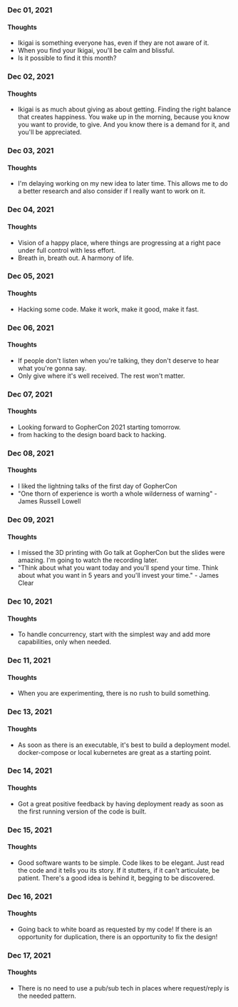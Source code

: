 ### Dec 01, 2021

#### Thoughts

- Ikigai is something everyone has, even if they are not aware of it. 
- When you find your Ikigai, you'll be calm and blissful.
- Is it possible to find it this month?

### Dec 02, 2021

#### Thoughts

- Ikigai is as much about giving as about getting. Finding the right balance that creates happiness. You wake up in the morning, because you know you want to provide, to give. And you know there is a demand for it, and you'll be appreciated.

### Dec 03, 2021

#### Thoughts

- I'm delaying working on my new idea to later time. This allows me to do a better research and also consider if I really want to work on it.

### Dec 04, 2021

#### Thoughts

- Vision of a happy place, where things are progressing at a right pace under full control with less effort.
- Breath in, breath out. A harmony of life.

### Dec 05, 2021

#### Thoughts

- Hacking some code. Make it work, make it good, make it fast.

### Dec 06, 2021

#### Thoughts

- If people don't listen when you're talking, they don't deserve to hear what you're gonna say.
- Only give where it's well received. The rest won't matter.

### Dec 07, 2021

#### Thoughts

- Looking forward to GopherCon 2021 starting tomorrow.
- from hacking to the design board back to hacking.

### Dec 08, 2021

#### Thoughts

- I liked the lightning talks of the first day of GopherCon
- "One thorn of experience is worth a whole wilderness of warning" - James Russell Lowell



### Dec 09, 2021

#### Thoughts

- I missed the 3D printing with Go talk at GopherCon but the slides were amazing. I'm going to watch the recording later.
- "Think about what you want today and you'll spend your time. Think about what you want in 5 years and you'll invest your time." - James Clear



### Dec 10, 2021

#### Thoughts

- To handle concurrency, start with the simplest way and add more capabilities, only when needed.



### Dec 11, 2021

#### Thoughts

- When you are experimenting, there is no rush to build something. 



### Dec 13, 2021

#### Thoughts

- As soon as there is an executable, it's best to build a deployment model. docker-compose or local kubernetes are great as a starting point.

### Dec 14, 2021

#### Thoughts

- Got a great positive feedback by having deployment ready as soon as the first running version of the code is built.

### Dec 15, 2021

#### Thoughts

- Good software wants to be simple. Code likes to be elegant. Just read the code and it tells you its story. If it stutters, if it can't articulate, be patient. There's a good idea is behind it, begging to be discovered.

### Dec 16, 2021

#### Thoughts

- Going back to white board as requested by my code! If there is an opportunity for duplication, there is an opportunity to fix the design! 

### Dec 17, 2021

#### Thoughts

- There is no need to use a pub/sub tech in places where request/reply is the needed pattern. 

